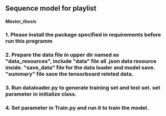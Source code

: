 ## Sequence model for playlist
##### Master_thesis

### 1. Please install the package specified in requirements before run this programm

### 2. Prepare the data file in upper dir named as "data_resources", include "data" file all .json data resource inside. "save_data" file for the data loader and model save. "summary" file save the tensorboard releted data.

### 3. Run dataloader.py to generate training set and test set. set parameter in initialize class.

### 4. Set parameter in Train.py and run it to train the model.